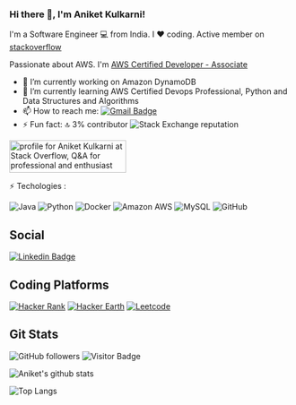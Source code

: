 ### Hi there 👋, I'm Aniket Kulkarni!

I'm a Software Engineer :computer: from India. I :heart: coding. 
Active member on [stackoverflow](https://stackoverflow.com/users/1031945/aniket-kulkarni)

Passionate about AWS. I'm [AWS Certified Developer - Associate](https://www.youracclaim.com/badges/4a2ce5db-772d-492a-84f6-09b5d026bc38/public_url) 

<!--
**aniketskulkarni/aniketskulkarni** is a ✨ _special_ ✨ repository because its `README.md` (this file) appears on your GitHub profile.

Here are some ideas to get you started:
-->
- 🔭 I’m currently working on Amazon DynamoDB
- 🌱 I’m currently learning AWS Certified Devops Professional, Python and Data Structures and Algorithms
- 📫 How to reach me: [![Gmail Badge](https://img.shields.io/badge/-aniket16kulkarni@gmail.com-c14438?style=flat-square&logo=Gmail&logoColor=white&link=mailto:aniket16kulkarni@gmail.com)](mailto:aniket16kulkarni@gmail.com)
- ⚡ Fun fact: :top: 3% contributor <img alt="Stack Exchange reputation" src="https://img.shields.io/stackexchange/stackoverflow/r/1031945?label=stackoverflow&logo=stackoverflow">

<a href="https://stackoverflow.com/users/1031945/aniket-kulkarni"><img src="https://stackoverflow.com/users/flair/1031945.png" width="208" height="58" alt="profile for Aniket Kulkarni at Stack Overflow, Q&amp;A for professional and enthusiast programmers" title="profile for Aniket Kulkarni at Stack Overflow, Q&amp;A for professional and enthusiast programmers"></a>


:zap: Techologies :

![Java](https://img.shields.io/badge/-java-E34A86?style=flat-square&logo=java) 
![Python](https://img.shields.io/badge/-Python-black?style=flat-square&logo=Python)
![Docker](https://img.shields.io/badge/-Docker-black?style=flat-square&logo=docker)
![Amazon AWS](https://img.shields.io/badge/Amazon%20AWS-232F3E?style=flat-square&logo=amazon-aws)
![MySQL](https://img.shields.io/badge/-MySQL-black?style=flat-square&logo=mysql)
![GitHub](https://img.shields.io/badge/-GitHub-181717?style=flat-square&logo=github)


## Social 

[![Linkedin Badge](https://img.shields.io/badge/-aniketkulkarni-blue?style=flat-square&logo=Linkedin&logoColor=white&link=https://www.linkedin.com/in/aniket-kulkarni-a1803647/)](https://www.linkedin.com/in/aniket-kulkarni-a1803647/)

## Coding Platforms

[![Hacker Rank](https://www.hackerrank.com/aniket16kulkarni)](https://www.hackerrank.com/aniket16kulkarni)  [![Hacker Earth](https://www.hackerearth.com/@aniket426)](https://www.hackerearth.com/@aniket426)   [![Leetcode](https://leetcode.com/aniket16kulkarni/)](https://leetcode.com/aniket16kulkarni/)

## Git Stats

<img alt="GitHub followers" src="https://img.shields.io/github/followers/aniketskulkarni?style=social">          ![Visitor Badge](https://visitor-badge.laobi.icu/badge?page_id=aniketskulkarni.aniketskulkarni)

![Aniket's github stats](https://github-readme-stats.vercel.app/api?username=aniketskulkarni&show_icons=true)

![Top Langs](https://github-readme-stats.vercel.app/api/top-langs/?username=aniketskulkarni&hide=TeX&layout=full)
